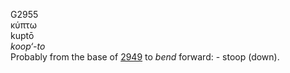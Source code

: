 G2955  
κύπτω  
kuptō  
*koop‘-to*  
Probably from the base of [2949](g2949) to *bend* forward: - stoop
(down).  
